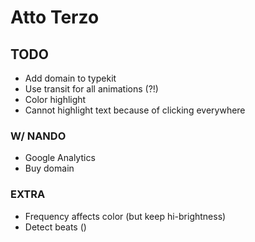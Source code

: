 # Atto Terzo

## TODO

<!-- - Logo, typeface
- Info
- Title, description
- When clicking on the info button, animation don't start -->
<!-- - Style Loading text -->
<!-- - Style beware text  -->
<!-- - Fix flashing area (make it a fixed container) - html always same size of screen -->
<!-- - Text appears after the mask when pausing
- Text disappears before the mask at the beginning   -->

<!-- - Facebook, Twitter sharing tags
- Favicon  -->
- Add domain to typekit
- Use transit for all animations (?!)
- Color highlight
- Cannot highlight text because of clicking everywhere


### W/ NANDO
- Google Analytics
- Buy domain

### EXTRA
- Frequency affects color (but keep hi-brightness)
- Detect beats ()
